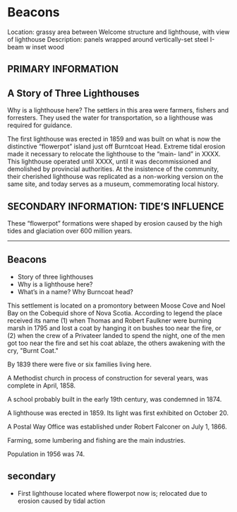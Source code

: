 # Beacons

Location: grassy area between Welcome structure and lighthouse, with view of lighthouse Description: panels wrapped around vertically-set steel I-beam w inset wood

## PRIMARY INFORMATION

## A Story of Three Lighthouses

Why is a lighthouse here? The settlers in this area were farmers, fishers and forresters. They used the water for transportation, so a lighthouse was required for guidance.

The first lighthouse was erected in 1859 and was built on what is now the distinctive “flowerpot” island just off Burntcoat Head. Extreme tidal erosion made it necessary to relocate the lighthouse to the “main- land” in XXXX. This lighthouse operated until XXXX, until it was decommissioned and demolished by provincial authorities. At the insistence of the community, their cherished lighthouse was replicated as a non-working version on the same site, and today serves as a museum, commemorating local history.

## SECONDARY INFORMATION: TIDE’S INFLUENCE

These “flowerpot” formations were shaped by erosion caused by the high tides and glaciation over 600 million years.

------------

Beacons
-------

- Story of three lighthouses
- Why is a lighthouse here?
- What’s in a name? Why Burncoat head?
 
This settlement is located on a promontory between Moose Cove and Noel Bay on the Cobequid shore of Nova Scotia. According to legend the place received its name (1) when Thomas and Robert Faulkner were burning marsh in 1795 and lost a coat by hanging it on bushes too near the fire, or (2) when the crew of a Privateer landed to spend the night, one of the men got too near the fire and set his coat ablaze, the others awakening with the cry, "Burnt Coat."

By 1839 there were five or six families living here.

A Methodist church in process of construction for several years, was complete in April, 1858.

A school probably built in the early 19th century, was condemned in 1874.

A lighthouse was erected in 1859. Its light was first exhibited on October 20.

A Postal Way Office was established under Robert Falconer on July 1, 1866.

Farming, some lumbering and fishing are the main industries.

Population in 1956 was 74. 

## secondary

- First lighthouse located where flowerpot now is; relocated due to erosion caused by tidal action
